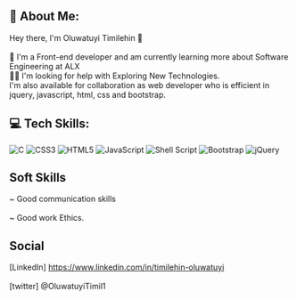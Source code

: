 ## 💫 About Me:
Hey there, I'm Oluwatuyi Timilehin 👋<br><br>🎡 I'm a Front-end developer and am currently learning more about Software Engineering at ALX<br>👩‍💻 I'm looking for help with Exploring New Technologies.<br>I'm also available for collaboration as web developer who is efficient in jquery, javascript, html, css and bootstrap.



## 💻 Tech Skills:
![C](https://img.shields.io/badge/c-%2300599C.svg?style=for-the-badge&logo=c&logoColor=white) ![CSS3](https://img.shields.io/badge/css3-%231572B6.svg?style=for-the-badge&logo=css3&logoColor=white) ![HTML5](https://img.shields.io/badge/html5-%23E34F26.svg?style=for-the-badge&logo=html5&logoColor=white) ![JavaScript](https://img.shields.io/badge/javascript-%23323330.svg?style=for-the-badge&logo=javascript&logoColor=%23F7DF1E) ![Shell Script](https://img.shields.io/badge/shell_script-%23121011.svg?style=for-the-badge&logo=gnu-bash&logoColor=white) ![Bootstrap](https://img.shields.io/badge/bootstrap-%23563D7C.svg?style=for-the-badge&logo=bootstrap&logoColor=white) ![jQuery](https://img.shields.io/badge/jquery-%230769AD.svg?style=for-the-badge&logo=jquery&logoColor=white)

## Soft Skills
~ Good communication skills <br><br>
~ Good work Ethics.

## Social
[LinkedIn] https://www.linkedin.com/in/timilehin-oluwatuyi <br><br>
[twitter] @OluwatuyiTimil1





